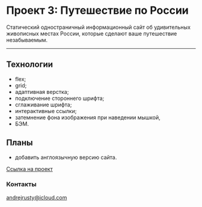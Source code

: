 # Проект 3: Путешествие по России
Статический одностраничный информационный cайт об удивительных живописных местах России, которые сделают ваше путешествие незабываемым.
________________________________________________________________________
## Технологии
* flex;
* grid;
* адаптивная верстка;
* подключение стороннего шрифта;
* сглаживание шрифта;
* интерактивные ссылки;
* затемнение фона изображения при наведении мышкой,
* БЭМ.

## Планы
* добавить англоязычную версию сайта.

[Ссылка на проект](https://embryo83.github.io/russian-travel/)

### Контакты
andrejrusty@icloud.com
